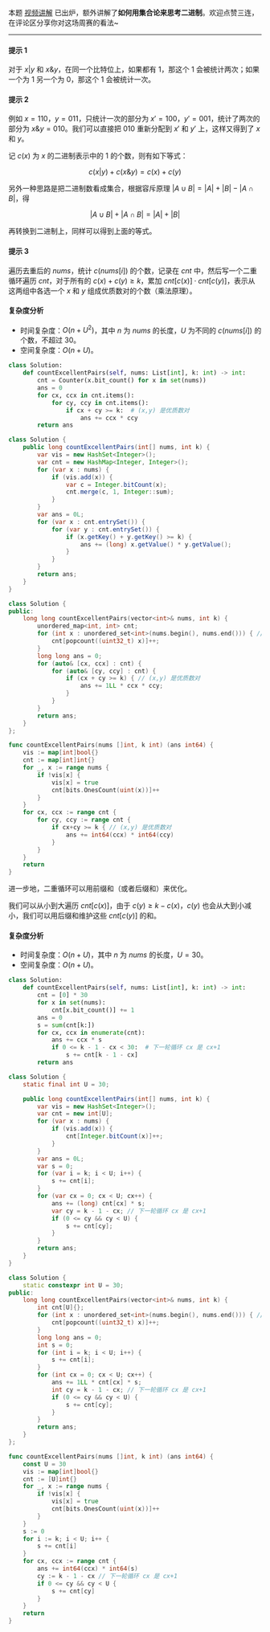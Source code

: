 本题 [视频讲解](https://www.bilibili.com/video/BV14a411U7QZ?t=11m) 已出炉，额外讲解了**如何用集合论来思考二进制**。欢迎点赞三连，在评论区分享你对这场周赛的看法~

---

#### 提示 1

对于 $x|y$ 和 $x\&y$，在同一个比特位上，如果都有 $1$，那这个 $1$ 会被统计两次；如果一个为 $1$ 另一个为 $0$，那这个 $1$ 会被统计一次。

#### 提示 2

例如 $x=110$，$y=011$，只统计一次的部分为 $x'=100$，$y'=001$，统计了两次的部分为 $x\&y=010$。我们可以直接把 $010$ 重新分配到 $x'$ 和 $y'$ 上，这样又得到了 $x$ 和 $y$。

记 $c(x)$ 为 $x$ 的二进制表示中的 $1$ 的个数，则有如下等式：

$$
c(x|y)+c(x\&y)=c(x)+c(y)
$$

另外一种思路是把二进制数看成集合，根据容斥原理 $|A \cup B| = |A| + |B| - |A \cap B|$，得

$$
|A \cup B| + |A \cap B| = |A| + |B|
$$

再转换到二进制上，同样可以得到上面的等式。

#### 提示 3

遍历去重后的 $\textit{nums}$，统计 $c(\textit{nums}[i])$ 的个数，记录在 $\textit{cnt}$ 中，然后写一个二重循环遍历 $\textit{cnt}$，对于所有的 $c(x)+c(y)\ge k$，累加 $\textit{cnt}[c(x)]\cdot\textit{cnt}[c(y)]$，表示从这两组中各选一个 $x$ 和 $y$ 组成优质数对的个数（乘法原理）。

#### 复杂度分析

- 时间复杂度：$O(n+U^2)$，其中 $n$ 为 $\textit{nums}$ 的长度，$U$ 为不同的 $c(\textit{nums}[i])$ 的个数，不超过 $30$。
- 空间复杂度：$O(n+U)$。

```py [sol1-Python3]
class Solution:
    def countExcellentPairs(self, nums: List[int], k: int) -> int:
        cnt = Counter(x.bit_count() for x in set(nums))
        ans = 0
        for cx, ccx in cnt.items():
            for cy, ccy in cnt.items():
                if cx + cy >= k:  # (x,y) 是优质数对
                    ans += ccx * ccy
        return ans
```

```java [sol1-Java]
class Solution {
    public long countExcellentPairs(int[] nums, int k) {
        var vis = new HashSet<Integer>();
        var cnt = new HashMap<Integer, Integer>();
        for (var x : nums) {
            if (vis.add(x)) {
                var c = Integer.bitCount(x);
                cnt.merge(c, 1, Integer::sum);
            }
        }
        var ans = 0L;
        for (var x : cnt.entrySet()) {
            for (var y : cnt.entrySet()) {
                if (x.getKey() + y.getKey() >= k) {
                    ans += (long) x.getValue() * y.getValue();
                }
            }
        }
        return ans;
    }
}
```

```cpp [sol1-C++]
class Solution {
public:
    long long countExcellentPairs(vector<int>& nums, int k) {
        unordered_map<int, int> cnt;
        for (int x : unordered_set<int>(nums.begin(), nums.end())) { // 去重
            cnt[popcount((uint32_t) x)]++;
        }
        long long ans = 0;
        for (auto& [cx, ccx] : cnt) {
            for (auto& [cy, ccy] : cnt) {
                if (cx + cy >= k) { // (x,y) 是优质数对
                    ans += 1LL * ccx * ccy;
                }
            }
        }
        return ans;
    }
};
```

```go [sol1-Go]
func countExcellentPairs(nums []int, k int) (ans int64) {
	vis := map[int]bool{}
	cnt := map[int]int{}
	for _, x := range nums {
		if !vis[x] {
			vis[x] = true
			cnt[bits.OnesCount(uint(x))]++
		}
	}
	for cx, ccx := range cnt {
		for cy, ccy := range cnt {
			if cx+cy >= k { // (x,y) 是优质数对
				ans += int64(ccx) * int64(ccy)
			}
		}
	}
	return
}
```

进一步地，二重循环可以用前缀和（或者后缀和）来优化。

我们可以从小到大遍历 $\textit{cnt}[c(x)]$，由于 $c(y)\ge k-c(x)$，$c(y)$ 也会从大到小减小，我们可以用后缀和维护这些 $\textit{cnt}[c(y)]$ 的和。

#### 复杂度分析

- 时间复杂度：$O(n+U)$，其中 $n$ 为 $\textit{nums}$ 的长度，$U=30$。
- 空间复杂度：$O(n+U)$。

```py [sol2-Python3]
class Solution:
    def countExcellentPairs(self, nums: List[int], k: int) -> int:
        cnt = [0] * 30
        for x in set(nums):
            cnt[x.bit_count()] += 1
        ans = 0
        s = sum(cnt[k:])
        for cx, ccx in enumerate(cnt):
            ans += ccx * s
            if 0 <= k - 1 - cx < 30:  # 下一轮循环 cx 是 cx+1
                s += cnt[k - 1 - cx]
        return ans
```

```java [sol2-Java]
class Solution {
    static final int U = 30;

    public long countExcellentPairs(int[] nums, int k) {
        var vis = new HashSet<Integer>();
        var cnt = new int[U];
        for (var x : nums) {
            if (vis.add(x)) {
                cnt[Integer.bitCount(x)]++;
            }
        }
        var ans = 0L;
        var s = 0;
        for (var i = k; i < U; i++) {
            s += cnt[i];
        }
        for (var cx = 0; cx < U; cx++) {
            ans += (long) cnt[cx] * s;
            var cy = k - 1 - cx; // 下一轮循环 cx 是 cx+1
            if (0 <= cy && cy < U) {
                s += cnt[cy];
            }
        }
        return ans;
    }
}
```

```cpp [sol2-C++]
class Solution {
    static constexpr int U = 30;
public:
    long long countExcellentPairs(vector<int>& nums, int k) {
        int cnt[U]{};
        for (int x : unordered_set<int>(nums.begin(), nums.end())) { // 去重
            cnt[popcount((uint32_t) x)]++;
        }
        long long ans = 0;
        int s = 0;
        for (int i = k; i < U; i++) {
            s += cnt[i];
        }
        for (int cx = 0; cx < U; cx++) {
            ans += 1LL * cnt[cx] * s;
            int cy = k - 1 - cx; // 下一轮循环 cx 是 cx+1
            if (0 <= cy && cy < U) {
                s += cnt[cy];
            }
        }
        return ans;
    }
};
```

```go [sol2-Go]
func countExcellentPairs(nums []int, k int) (ans int64) {
	const U = 30
	vis := map[int]bool{}
	cnt := [U]int{}
	for _, x := range nums {
		if !vis[x] {
			vis[x] = true
			cnt[bits.OnesCount(uint(x))]++
		}
	}
	s := 0
	for i := k; i < U; i++ {
		s += cnt[i]
	}
	for cx, ccx := range cnt {
		ans += int64(ccx) * int64(s)
		cy := k - 1 - cx // 下一轮循环 cx 是 cx+1
		if 0 <= cy && cy < U {
			s += cnt[cy]
		}
	}
	return
}
```
